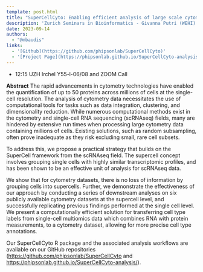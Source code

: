 ```yaml
---
template: post.html
title: "SuperCellCyto: Enabling efficient analysis of large scale cytometry datasets"
description: 'Zurich Seminars in Bioinformatics - Givanna Putri (WEHI)'
date: 2023-09-14
authors:
  - "@mbaudis"
links:
  - '[Github](https://github.com/phipsonlab/SuperCellCyto)'
  - '[Project Page](https://phipsonlab.github.io/SuperCellCyto-analysis/)'
---
```


* 12:15 UZH Irchel Y55-l-06/08 and ZOOM Call

**Abstract** The rapid advancements in cytometry technologies have enabled the quantification of up to 50 proteins across millions of cells at the single-cell resolution. The analysis of cytometry data necessitates the use of computational tools for tasks such as data integration, clustering, and dimensionality reduction. While numerous computational methods exist in the cytometry and single-cell RNA sequencing (scRNAseq) fields, many are hindered by extensive run times when processing large cytometry data containing millions of cells. Existing solutions, such as random subsampling, often prove inadequate as they risk excluding small, rare cell subsets.
 
To address this, we propose a practical strategy that builds on the SuperCell framework from the scRNAseq field. The supercell concept involves grouping single cells with highly similar transcriptomic profiles, and has been shown to be an effective unit of analysis for scRNAseq data.
 
We show that for cytometry datasets, there is no loss of information by grouping cells into supercells. Further, we demonstrate the effectiveness of our approach by conducting a series of downstream analyses on six publicly available cytometry datasets at the supercell level, and successfully replicating previous findings performed at the single cell level. We present a computationally efficient solution for transferring cell type labels from single-cell multiomics data which combines RNA with protein measurements, to a cytometry dataset, allowing for more precise cell type annotations.
 
Our SuperCellCyto R package and the associated analysis workflows are available on our GitHub repositories (https://github.com/phipsonlab/SuperCellCyto and https://phipsonlab.github.io/SuperCellCyto-analysis/).